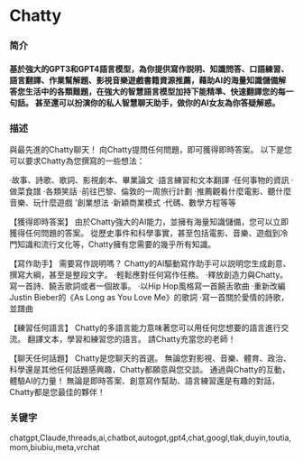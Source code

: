 # Chatty

### 简介
#### 基於強大的GPT3和GPT4語言模型，為你提供寫作説明、知識問答、口語練習、語言翻譯、作業幫解題、影視音樂遊戲書籍資源推薦，藉助AI的海量知識儲備解答您生活中的各類難題，在強大的智慧語言模型加持下能精準、快速翻譯您的每一句話。 甚至還可以扮演你的私人智慧聊天助手，做你的AI女友為你答疑解惑。

### 描述
與最先進的Chatty聊天！
向Chatty提問任何問題，即可獲得即時答案。
以下是您可以要求Chatty為您撰寫的一些想法：

·故事、詩歌、歌詞、影視劇本、畢業論文
·語言練習和文本翻譯
·任何事物的資訊
·做菜食譜
·各類笑話
·前往巴黎、倫敦的一周旅行計劃
·推薦觀看什麼電影、聽什麼音樂、玩什麼遊戲
'創業想法
·新穎商業模式
·代碼、數學方程等等

【獲得即時答案】
由於Chatty強大的AI能力，並擁有海量知識儲備，您可以立即獲得任何問題的答案。 從歷史事件和科學事實，甚至包括電影、音樂、遊戲到冷門知識和流行文化等，Chatty擁有您需要的幾乎所有知識。

【寫作助手】
需要寫作説明嗎？ Chatty的AI驅動寫作助手可以説明您生成創意、撰寫大綱，甚至是整段文字。
·輕鬆應對任何寫作任務。
·釋放創造力與Chatty。 寫一首詩、饒舌歌詞或者一個故事。
·以Hip Hop風格寫一首饒舌歌曲
·重新改編Justin Bieber的《As Long as You Love Me》的歌詞
·寫一首關於愛情的詩歌，並譜曲

【練習任何語言】
Chatty的多語言能力意味著您可以用任何您想要的語言進行交流。 翻譯文本，學習和練習您的語言。 請Chatty充當您的老師！

【聊天任何話題】
Chatty是您聊天的首選。 無論您對影視、音樂、體育、政治、科學還是其他任何話題感興趣，Chatty都願意與您交談。
通過與Chatty的互動，體驗AI的力量！ 無論是即時答案、創意寫作幫助、語言練習還是有趣的對話，Chatty都是您最佳的夥伴！

### 关键字
chatgpt,Claude,threads,ai,chatbot,autogpt,gpt4,chat,googl,tlak,duyin,toutia,mom,biubiu,meta,vrchat
